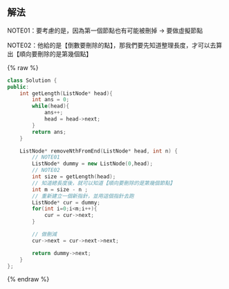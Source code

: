 ## 解法

NOTE01：要考慮的是，因為第一個節點也有可能被刪掉 -> 要做虛擬節點

NOTE02：他給的是【倒數要刪除的點】，那我們要先知道整理長度，才可以去算出【順向要刪除的是第幾個點】

{% raw %}

```cpp
class Solution {
public:
    int getLength(ListNode* head){
        int ans = 0;
        while(head){
            ans++;
            head = head->next;
        }
        return ans;
    }

    ListNode* removeNthFromEnd(ListNode* head, int n) {
        // NOTE01
        ListNode* dummy = new ListNode(0,head);
        // NOTE02
        int size = getLength(head);
        // 知道總長度後，就可以知道【順向要刪除的是第幾個節點】
        int m = size - n ;
        // 重新建立一個新指針，並用這個指針去跑
        ListNode* cur = dummy;
        for(int i=0;i<m;i++){
            cur = cur->next;
        }

        // 做刪減
        cur->next = cur->next->next;

        return dummy->next;
    }
};
```

{% endraw %}
